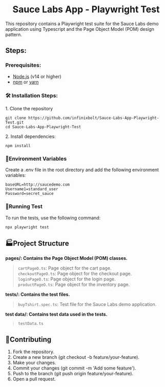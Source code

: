 <h1 align="center" id="title">Sauce Labs App - Playwright Test</h1>

<p id="description">This repository contains a Playwright test suite for the Sauce Labs demo application using Typescript and the Page Object Model (POM) design pattern.</p>

<h2>Steps:</h2>  
<h3>Prerequisites:</h3>

- [Node.js](https://nodejs.org/) (v14 or higher)
- [npm](https://www.npmjs.com/) or [yarn](https://yarnpkg.com/)   
<h3>🛠️ Installation Steps:</h3>

<p>1. Clone the repository</p>

```
git clone https://github.com/infinixbolt/Sauce-Labs-App-Playwright-Test.git
cd Sauce-Labs-App-Playwright-Test
```

<p>2. Install dependencies:</p>

```
npm install
```

<p><h3>🛅Environment Variables</h3>
 Create a .env file in the root directory and add the following environment variables:</p>

```
baseURL=http://saucedemo.com   
Username1=standard_user   
Password=secret_sauce
```

<p><h3>🏃Running Test</h3>
 To run the tests, use the following command:</p>

```
npx playwright test

```

<p><h2>🏭Project Structure</h2>  

<b>pages/: Contains the Page Object Model (POM) classes.</b>  
>`cartPageO.ts`: Page object for the cart page.  
>`checkoutPageO.ts`: Page object for the checkout page.  
>`loginPageO.ts`: Page object for the login page.  
>`productPageO.ts`: Page object for the inventory page.  
 

<b>tests/: Contains the test files.</b>  
>`buyTshirt.spec.ts`: Test file for the Sauce Labs demo application.  

<b>test data/: Contains test data used in the tests.</b>  
>`testData.ts`   

<h2>🤝Contributing</h2>

1. Fork the repository.   
2. Create a new branch (git checkout -b feature/your-feature).  
3. Make your changes.  
4. Commit your changes (git commit -m 'Add some feature').  
5. Push to the branch (git push origin feature/your-feature).  
6. Open a pull request.
